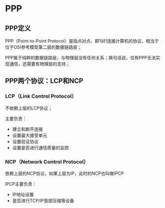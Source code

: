 # PPP

## PPP定义

PPP（Point-to-Point Protocol）是指点对点，即1对1连接计算机的协议，相当于位于OSI参考模型第二层的数据链路层；

PPP属于纯粹的数据链路层，与物理层没有任何关系；换句话说，仅有PPP无法实现通信，还需要有物理层的支持；

## PPP两个协议：LCP和NCP

### LCP（Link Control Protocol）

不依赖上层的LCP协议；

主要负责：

* 建立和断开连接
* 设置最大接受单元
* 设置验证协议
* 设置是否进行通信质量的监控

### NCP（Network Control Protocol）

依赖上层的NCP协议，如果上层为IP，此时的NCP也叫做IPCP

IPCP主要负责：

* IP地址设置
* 是否进行TCP/IP首部压缩等设备





